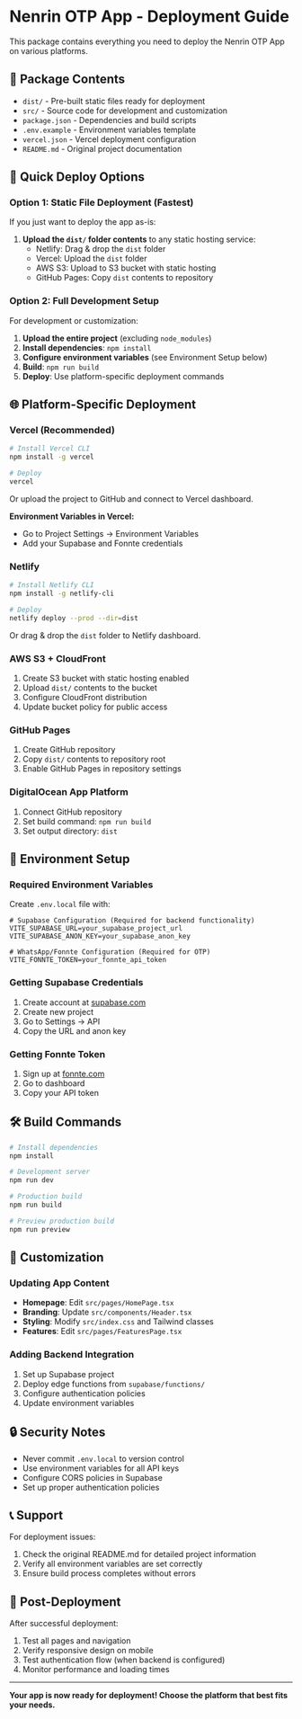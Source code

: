 # Nenrin OTP App - Deployment Guide

This package contains everything you need to deploy the Nenrin OTP App on various platforms.

## 📁 Package Contents

- `dist/` - Pre-built static files ready for deployment
- `src/` - Source code for development and customization
- `package.json` - Dependencies and build scripts
- `.env.example` - Environment variables template
- `vercel.json` - Vercel deployment configuration
- `README.md` - Original project documentation

## 🚀 Quick Deploy Options

### Option 1: Static File Deployment (Fastest)

If you just want to deploy the app as-is:

1. **Upload the `dist/` folder contents** to any static hosting service:
   - Netlify: Drag & drop the `dist` folder
   - Vercel: Upload the `dist` folder
   - AWS S3: Upload to S3 bucket with static hosting
   - GitHub Pages: Copy `dist` contents to repository

### Option 2: Full Development Setup

For development or customization:

1. **Upload the entire project** (excluding `node_modules`)
2. **Install dependencies**: `npm install`
3. **Configure environment variables** (see Environment Setup below)
4. **Build**: `npm run build`
5. **Deploy**: Use platform-specific deployment commands

## 🌐 Platform-Specific Deployment

### Vercel (Recommended)

```bash
# Install Vercel CLI
npm install -g vercel

# Deploy
vercel
```

Or upload the project to GitHub and connect to Vercel dashboard.

**Environment Variables in Vercel:**
- Go to Project Settings → Environment Variables
- Add your Supabase and Fonnte credentials

### Netlify

```bash
# Install Netlify CLI
npm install -g netlify-cli

# Deploy
netlify deploy --prod --dir=dist
```

Or drag & drop the `dist` folder to Netlify dashboard.

### AWS S3 + CloudFront

1. Create S3 bucket with static hosting enabled
2. Upload `dist/` contents to the bucket
3. Configure CloudFront distribution
4. Update bucket policy for public access

### GitHub Pages

1. Create GitHub repository
2. Copy `dist/` contents to repository root
3. Enable GitHub Pages in repository settings

### DigitalOcean App Platform

1. Connect GitHub repository
2. Set build command: `npm run build`
3. Set output directory: `dist`

## 🔧 Environment Setup

### Required Environment Variables

Create `.env.local` file with:

```env
# Supabase Configuration (Required for backend functionality)
VITE_SUPABASE_URL=your_supabase_project_url
VITE_SUPABASE_ANON_KEY=your_supabase_anon_key

# WhatsApp/Fonnte Configuration (Required for OTP)
VITE_FONNTE_TOKEN=your_fonnte_api_token
```

### Getting Supabase Credentials

1. Create account at [supabase.com](https://supabase.com)
2. Create new project
3. Go to Settings → API
4. Copy the URL and anon key

### Getting Fonnte Token

1. Sign up at [fonnte.com](https://fonnte.com)
2. Go to dashboard
3. Copy your API token

## 🛠 Build Commands

```bash
# Install dependencies
npm install

# Development server
npm run dev

# Production build
npm run build

# Preview production build
npm run preview
```

## 📝 Customization

### Updating App Content

- **Homepage**: Edit `src/pages/HomePage.tsx`
- **Branding**: Update `src/components/Header.tsx`
- **Styling**: Modify `src/index.css` and Tailwind classes
- **Features**: Edit `src/pages/FeaturesPage.tsx`

### Adding Backend Integration

1. Set up Supabase project
2. Deploy edge functions from `supabase/functions/`
3. Configure authentication policies
4. Update environment variables

## 🔒 Security Notes

- Never commit `.env.local` to version control
- Use environment variables for all API keys
- Configure CORS policies in Supabase
- Set up proper authentication policies

## 📞 Support

For deployment issues:
1. Check the original README.md for detailed project information
2. Verify all environment variables are set correctly
3. Ensure build process completes without errors

## 🎯 Post-Deployment

After successful deployment:
1. Test all pages and navigation
2. Verify responsive design on mobile
3. Test authentication flow (when backend is configured)
4. Monitor performance and loading times

---

**Your app is now ready for deployment! Choose the platform that best fits your needs.**
